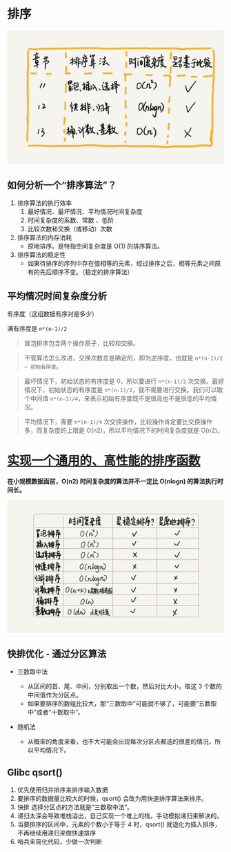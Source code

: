 # 排序

![](media/15820246162372.jpg)

## 如何分析一个“排序算法”？

1. 排序算法的执行效率
    1. 最好情况、最坏情况、平均情况时间复杂度
    2. 时间复杂度的系数、常数 、低阶
    3. 比较次数和交换（或移动）次数
2. 排序算法的内存消耗
    + 原地排序。是特指空间复杂度是 O(1) 的排序算法。
3. 排序算法的稳定性
    + 如果待排序的序列中存在值相等的元素，经过排序之后，相等元素之间原有的先后顺序不变。（稳定的排序算法）

## 平均情况时间复杂度分析

有序度（这组数据有序对是多少）

满有序度是 `n*(n-1)/2`

> 冒泡排序包含两个操作原子，比较和交换。

> 不管算法怎么改进，交换次数总是确定的，即为逆序度，也就是 `n*(n-1)/2 – 初始有序度`。

> 最坏情况下，初始状态的有序度是 0，所以要进行 `n*(n-1)/2` 次交换。最好情况下，初始状态的有序度是 `n*(n-1)/2`，就不需要进行交换。我们可以取个中间值 `n*(n-1)/4`，来表示初始有序度既不是很高也不是很低的平均情况。

> 平均情况下，需要 `n*(n-1)/4` 次交换操作，比较操作肯定要比交换操作多，而复杂度的上限是 O(n2)，所以平均情况下的时间复杂度就是 O(n2)。


# [实现一个通用的、高性能的排序函数](https://time.geekbang.org/column/article/42359)

**在小规模数据面前，O(n2) 时间复杂度的算法并不一定比 O(nlogn) 的算法执行时间长。**

![](media/15820254045891.jpg)

## 快排优化 - 通过分区算法

+ 三数取中法
    + 从区间的首、尾、中间，分别取出一个数，然后对比大小，取这 3 个数的中间值作为分区点。
    + 如果要排序的数组比较大，那“三数取中”可能就不够了，可能要“五数取中”或者“十数取中”。

+ 随机法
    + 从概率的角度来看，也不大可能会出现每次分区点都选的很差的情况，所以平均情况下。

## Glibc qsort()

1. 优先使用归并排序来排序输入数据
2. 要排序的数据量比较大的时候，qsort() 会改为用快速排序算法来排序。
3. 快排 选择分区点的方法就是“三数取中法”。
4. 递归太深会导致堆栈溢出，自己实现一个堆上的栈，手动模拟递归来解决的。
5. 当要排序的区间中，元素的个数小于等于 4 时，qsort() 就退化为插入排序，不再继续用递归来做快速排序
6. 哨兵来简化代码，少做一次判断


